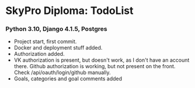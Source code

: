 # SkyPro Diploma: TodoList
### Python 3.10, Django 4.1.5, Postgres

* Project start, first commit.
* Docker and deployment stuff added.
* Authorization added.
* VK authorization is present, but doesn't work, as I don't have an account there.
Github authorization is working, but not present on the front. Check /api/oauth/login/github manually.
* Goals, categories and goal comments added
